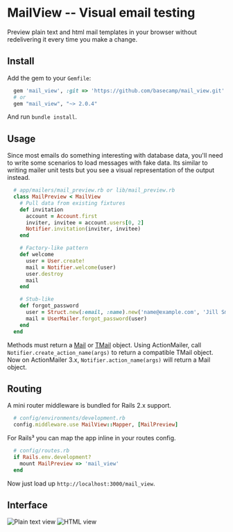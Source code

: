 MailView -- Visual email testing
================================

Preview plain text and html mail templates in your browser without redelivering it every time you make a change.

Install
-------

Add the gem to your `Gemfile`:

```ruby
  gem 'mail_view', :git => 'https://github.com/basecamp/mail_view.git'
  # or
  gem "mail_view", "~> 2.0.4"
```

And run `bundle install`.

Usage
-----

Since most emails do something interesting with database data, you'll need to write some scenarios to load messages with fake data. Its similar to writing mailer unit tests but you see a visual representation of the output instead.

```ruby
  # app/mailers/mail_preview.rb or lib/mail_preview.rb
  class MailPreview < MailView
    # Pull data from existing fixtures
    def invitation
      account = Account.first
      inviter, invitee = account.users[0, 2]
      Notifier.invitation(inviter, invitee) 
    end

    # Factory-like pattern
    def welcome
      user = User.create!
      mail = Notifier.welcome(user)
      user.destroy
      mail
    end

    # Stub-like
    def forgot_password
      user = Struct.new(:email, :name).new('name@example.com', 'Jill Smith')
      mail = UserMailer.forgot_password(user)
    end
  end
```

Methods must return a [Mail][1] or [TMail][2] object. Using ActionMailer, call `Notifier.create_action_name(args)` to return a compatible TMail object. Now on ActionMailer 3.x, `Notifier.action_name(args)` will return a Mail object.

Routing
-------

A mini router middleware is bundled for Rails 2.x support.

```ruby
  # config/environments/development.rb
  config.middleware.use MailView::Mapper, [MailPreview]
```

For Rails³ you can map the app inline in your routes config.

```ruby
  # config/routes.rb
  if Rails.env.development?
    mount MailPreview => 'mail_view'
  end
```

Now just load up `http://localhost:3000/mail_view`.

Interface
---------

![Plain text view](http://img18.imageshack.us/img18/1066/plaintext.png)
![HTML view](http://img269.imageshack.us/img269/2944/htmlz.png)


[1]: http://github.com/mikel/mail
[2]: http://github.com/mikel/tmail

